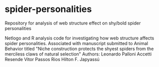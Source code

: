 # spider-personalities
Repository for analysis of web structure effect on shy/bold spider personalities

Netlogo and R analysis code for investigating how web structure affects spider personalities. Associated with manuscript submitted to Animal Behavior titled "Niche construction protects the shyest spiders from the merciless claws of natural selection"
Authors:
Leonardo Palloni Accetti Resende
Vitor Passos Rios
Hilton F. Japyassú
